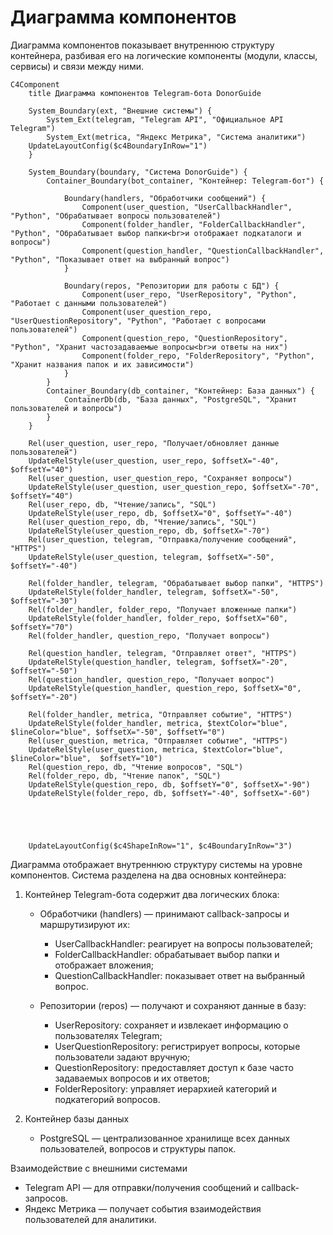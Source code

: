 # Диаграмма компонентов
Диаграмма компонентов показывает внутреннюю структуру контейнера, разбивая его на логические компоненты (модули, классы, сервисы) и связи между ними.

```mermaid
C4Component
    title Диаграмма компонентов Telegram-бота DonorGuide 

    System_Boundary(ext, "Внешние системы") {
        System_Ext(telegram, "Telegram API", "Официальное API Telegram")
        System_Ext(metrica, "Яндекс Метрика", "Система аналитики")
    UpdateLayoutConfig($c4BoundaryInRow="1")
    }
    
    System_Boundary(boundary, "Система DonorGuide") {
        Container_Boundary(bot_container, "Контейнер: Telegram-бот") {

            Boundary(handlers, "Обработчики сообщений") {
                Component(user_question, "UserCallbackHandler", "Python", "Обрабатывает вопросы пользователей")
                Component(folder_handler, "FolderCallbackHandler", "Python", "Обрабатывает выбор папки<br>и отображает подкаталоги и вопросы")
                Component(question_handler, "QuestionCallbackHandler", "Python", "Показывает ответ на выбранный вопрос")
            }

            Boundary(repos, "Репозитории для работы с БД") {
                Component(user_repo, "UserRepository", "Python", "Работает с данными пользователей")
                Component(user_question_repo, "UserQuestionRepository", "Python", "Работает с вопросами пользователей")
                Component(question_repo, "QuestionRepository", "Python", "Хранит частозадаваемые вопросы<br>и ответы на них")
                Component(folder_repo, "FolderRepository", "Python", "Хранит названия папок и их зависимости")
            }
        }
        Container_Boundary(db_container, "Контейнер: База данных") {
            ContainerDb(db, "База данных", "PostgreSQL", "Хранит пользователей и вопросы")
        }
    }

    Rel(user_question, user_repo, "Получает/обновляет данные пользователей")
    UpdateRelStyle(user_question, user_repo, $offsetX="-40", $offsetY="40")
    Rel(user_question, user_question_repo, "Сохраняет вопросы")
    UpdateRelStyle(user_question, user_question_repo, $offsetX="-70", $offsetY="40")
    Rel(user_repo, db, "Чтение/запись", "SQL")
    UpdateRelStyle(user_repo, db, $offsetX="0", $offsetY="-40")
    Rel(user_question_repo, db, "Чтение/запись", "SQL")
    UpdateRelStyle(user_question_repo, db, $offsetX="-70")
    Rel(user_question, telegram, "Отправка/получение сообщений", "HTTPS")
    UpdateRelStyle(user_question, telegram, $offsetX="-50", $offsetY="-40")

    Rel(folder_handler, telegram, "Обрабатывает выбор папки", "HTTPS")
    UpdateRelStyle(folder_handler, telegram, $offsetX="-50", $offsetY="-30")
    Rel(folder_handler, folder_repo, "Получает вложенные папки")
    UpdateRelStyle(folder_handler, folder_repo, $offsetX="60", $offsetY="70")
    Rel(folder_handler, question_repo, "Получает вопросы")
    
    Rel(question_handler, telegram, "Отправляет ответ", "HTTPS")
    UpdateRelStyle(question_handler, telegram, $offsetX="-20", $offsetY="-50")
    Rel(question_handler, question_repo, "Получает вопрос")
    UpdateRelStyle(question_handler, question_repo, $offsetX="0", $offsetY="-20")
    
    Rel(folder_handler, metrica, "Отправляет событие", "HTTPS")
    UpdateRelStyle(folder_handler, metrica, $textColor="blue", $lineColor="blue", $offsetX="-50", $offsetY="0")
    Rel(user_question, metrica, "Отправляет событие", "HTTPS")
    UpdateRelStyle(user_question, metrica, $textColor="blue", $lineColor="blue",  $offsetY="10")
    Rel(question_repo, db, "Чтение вопросов", "SQL")
    Rel(folder_repo, db, "Чтение папок", "SQL")
    UpdateRelStyle(question_repo, db, $offsetY="0", $offsetX="-90")
    UpdateRelStyle(folder_repo, db, $offsetY="-40", $offsetX="-60")





    UpdateLayoutConfig($c4ShapeInRow="1", $c4BoundaryInRow="3")
```

Диаграмма отображает внутреннюю структуру системы  на уровне компонентов. Система разделена на два основных контейнера:
1. Контейнер Telegram-бота содержит два логических блока:

    - Обработчики (handlers) — принимают callback-запросы и маршрутизируют их:
        - UserCallbackHandler: реагирует на вопросы пользователей;
        - FolderCallbackHandler: обрабатывает выбор папки и отображает вложения;
        - QuestionCallbackHandler: показывает ответ на выбранный вопрос.

    - Репозитории (repos) — получают и сохраняют данные в базу:

        - UserRepository: сохраняет и извлекает информацию о пользователях Telegram;
        - UserQuestionRepository: регистрирует вопросы, которые пользователи задают вручную;
        - QuestionRepository: предоставляет доступ к базе часто задаваемых вопросов и их ответов;
        - FolderRepository: управляет иерархией категорий и подкатегорий вопросов.

2. Контейнер базы данных
    - PostgreSQL — централизованное хранилище всех данных пользователей, вопросов и структуры папок.

Взаимодействие с внешними системами
- Telegram API — для отправки/получения сообщений и callback-запросов.
- Яндекс Метрика — получает события взаимодействия пользователей для аналитики.

